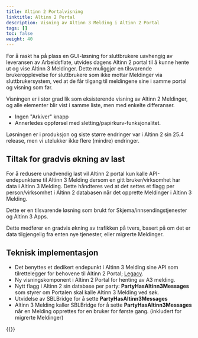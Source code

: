 ```yaml
---
title: Altinn 2 Portalvisning
linktitle: Altinn 2 Portal
description: Visning av Altinn 3 Melding i Altinn 2 Portal
tags: []
toc: false
weight: 40
---
```


For å raskt ha på plass en GUI-løsning for sluttbrukere uavhengig av leveransen av Arbeidsflate, utvides dagens Altinn 2 portal til å kunne hente ut og vise Altinn 3 Meldinger.
Dette muliggjør en tilsvarende brukeropplevelse for sluttbrukere som ikke mottar Meldinger via sluttbrukersystem, ved at de får tilgang til meldingene sine i samme portal og visning som før.

Visningen er i stor grad lik som eksisterende visning av Altinn 2 Meldinger, og alle elementer blir vist i samme liste, men med enkelte differanser.

- Ingen "Arkiver" knapp
- Annerledes oppførsel med sletting/papirkurv-funksjonalitet.

Løsningen er i produksjon og siste større endringer var i Altinn 2 sin 25.4 release, men vi utelukker ikke flere (mindre) endringer.

## Tiltak for gradvis økning av last

For å redusere unødvendig last vil Altinn 2 portal kun kalle API-endepunktene til Altinn 3 Melding dersom en gitt bruker/virksomhet har data i Altinn 3 Melding.
Dette håndteres ved at det settes et flagg per person/virksomhet i Altinn 2 databasen når det opprette Meldinger i Altinn 3 Melding.

Dette er en tilsvarende løsning som brukt for Skjema/innsendingstjenester og Altinn 3 Apps.

Dette medfører en gradvis økning av trafikken på tvers, basert på om det er data tilgjengelig fra enten nye tjenester, eller migrerte Meldinger.

## Teknisk implementasjon

- Det benyttes et dedikert endepunkt i Altinn 3 Melding sine API som tilrettelegger for behovene til Altinn 2 Portal; [Legacy](https://github.com/Altinn/altinn-correspondence/blob/main/src/Altinn.Correspondence.API/Controllers/LegacyCorrespondenceController.cs).
- Ny visningskomponent i Altinn 2 Portal for henting av A3 melding.
- Nytt flagg i Altinn 2 sin database per party: **PartyHasAltinn3Messages** som styrer om Portalen skal kalle Altinn 3 Melding ved søk.
- Utvidelse av SBLBridge for å sette **PartyHasAltinn3Messages**
- Altinn 3 Melding kaller SBLBridge for å sette **PartyHasAltinn3Messages** når en Melding opprettes for en bruker for første gang. (inkludert for migrerte Meldinger)

{{<children />}}
